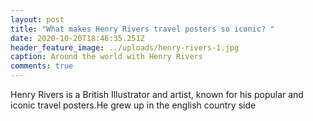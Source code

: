 ```yaml
---
layout: post
title: "What makes Henry Rivers travel posters so iconic? "
date: 2020-10-20T18:46:35.251Z
header_feature_image: ../uploads/henry-rivers-1.jpg
caption: Around the world with Henry Rivers
comments: true
---
```

Henry Rivers is a British Illustrator and artist, known for his popular and iconic travel posters.He grew up in the english country side